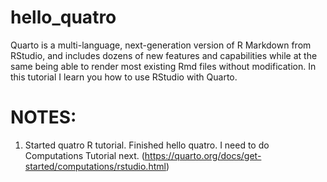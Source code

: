 # hello_quatro
Quarto is a multi-language, next-generation version of R Markdown from RStudio, and includes dozens of new features and capabilities while at the same being able to render most existing Rmd files without modification.  In this tutorial I learn you how to use RStudio with Quarto.


# NOTES:
1. Started quatro R tutorial. Finished hello quatro. I need to do 
Computations Tutorial next. (https://quarto.org/docs/get-started/computations/rstudio.html)
